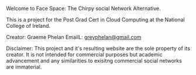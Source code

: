 Welcome to Face Space: The Chirpy social Network Alternative.

This is a project for the Post Grad Cert in Cloud Computing at the National College of Ireland.

Creator: 	Graeme Phelan
EmailL:		greyphelan@gmail.com

Disclaimer:	This project and it's resulting website are the sole property of its creator.  It is not intended for commercial purposes but academic advancement and any similarities to exisitng commercial social networks are immaterial.	
